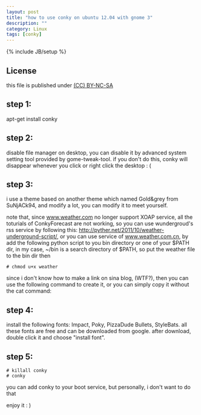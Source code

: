 ```yaml
---
layout: post
title: "how to use conky on ubuntu 12.04 with gnome 3"
description: ""
category: Linux
tags: [conky]
---
```

{% include JB/setup %}
## License
this file is published under [(CC) BY-NC-SA](http://creativecommons.org/licenses/by-nc-sa/3.0/)

## step 1:
apt-get install conky

## step 2:
disable file manager on desktop, you can disable it by advanced system setting tool provided by gome-tweak-tool. if you don't do this, conky will disappear whenever you click or right click the desktop : (

## step 3:
i use a theme based on another theme which named Gold&grey from SuNjACk94, and modify a lot, you can modify it to meet yourself.

note that, since www.weather.com no longer support XOAP service, all the toturials of ConkyForecast are not working, so you can use wundergroud's rss service by following this: http://pyther.net/2011/10/weather-underground-script/, or you can use service of www.weather.com.cn,  by add the following python script to you bin directory or one of your $PATH dir, in my case, ~/bin is a search directory of $PATH, so put the weather file to the bin dir then

    # chmod u+x weather

since i don't know how to make a link on sina blog, (WTF?),  then you can use the following command to create it, or you can simply copy it without the cat command:

## step 4:
install the following fonts: Impact, Poky, PizzaDude Bullets, StyleBats. all these fonts are free and can be downloaded from google. after download, double click it and choose "install font".

## step 5:

    # killall conky
    # conky

you can add conky to your boot service, but personally, i don't want to do that

enjoy it : )
